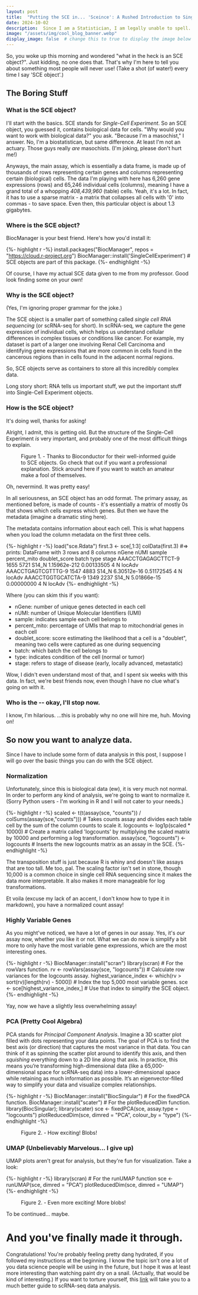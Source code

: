 ```yaml
---
layout: post
title:  "Putting the SCE in... 'Sceince': A Rushed Introduction to Single Cell Experiments"
date: 2024-10-02
description:  Since I am a Statistician, I am legally unable to spell. Anyways, this is a brief introduction to understanding and analyzing SCE objects in R.   
image: "/assets/img/cool_blog_banner.webp"
display_image: false  # change this to true to display the image below the banner 
---
```

<p class="intro"><span class="dropcap">S</span>o, you woke up this morning and wondered "what in the heck is an SCE object?". Just kidding, no one does that. That's why I'm here to tell you about something most people will never use! (Take a shot (of water!) every time I say 'SCE object'.) </p>

## The Boring Stuff
### What is the SCE object?

I'll start with the basics. SCE stands for *Single-Cell Experiment*. So an SCE object, you guessed it, contains biological data for cells. "Why would you want to work with biological data?" you ask. "Because I'm a masochist," I answer. No, I'm a biostatistican, but same difference. At least I'm not an actuary. Those guys really *are* masochists. (I'm joking, please don't hurt me!)

Anyways, the main assay, which is essentially a data frame, is made up of thousands of rows representing certain genes and columns representing certain (biological) cells. The data I'm playing with here has 6,260 gene expressions (rows) and 65,246 individual cells (columns), meaning I have a grand total of a whopping *408,439,960* (table) cells. Yeah, it's a lot. In fact, it has to use a sparse matrix - a matrix that collapses all cells with '0' into commas - to save space. Even then, this particular object is about 1.3 gigabytes.

### Where is the SCE object?

BiocManager is your best friend. Here's how you'd install it:

{%- highlight r -%}
install.packages("BiocManager", repos = "https://cloud.r-project.org")
BiocManager::install('SingleCellExperiment') # SCE objects are part of this package.
{%- endhighlight -%}

Of course, I have my actual SCE data given to me from my professor. Good look finding some on your own!

### Why is the SCE object?

(Yes, I'm ignoring proper grammar for the joke.)

The SCE object is a smaller part of something called *single cell RNA sequencing* (or scRNA-seq for short). In scRNA-seq, we capture the gene expression of individual cells, which helps us understand cellular differences in complex tissues or conditions like cancer. For example, my dataset is part of a larger one involving Renal Cell Carcinoma and identifying gene expressions that are more common in cells found in the cancerous regions than in cells found in the adjacent normal regions.

So, SCE objects serve as containers to store all this incredibly complex data. 

Long story short: RNA tells us important stuff, we put the important stuff into Single-Cell Experiment objects.  


### How is the SCE object?

It's doing well, thanks for asking!

Alright, I admit, this is getting old. But the structure of the Single-Cell Experiment *is* very important, and probably one of the most difficult things to explain.

<figure>
	<img src="{{site.url}}/{{site.baseurl}}/assets/img/scestructure.png" alt=""> 
	<figcaption>Figure 1. - Thanks to Bioconductor for their well-informed guide to SCE objects. Go check that out if you want a professional explanation. Stick around here if you want to watch an amateur make a fool of themselves.</figcaption>
</figure>

Oh, nevermind. It was pretty easy!

In all seriousness, an SCE object has an odd format. The primary assay, as mentioned before, is made of counts - it's essentially a matrix of mostly 0s that shows which cells express which genes. But then we have the metadata (imagine a dramatic sting here).

The metadata contains information about each cell. This is what happens when you load the column metadata on the first three cells.

{%- highlight r -%}
load("sce.Rdata")
first.3 <- sce[,1:3]
colData(first.3)
#=> prints: 
DataFrame with 3 rows and 8 columns
                       nGene      nUMI      sample percent_mito doublet_score       batch        type       stage
                   <integer> <numeric> <character>    <numeric>     <numeric> <character> <character> <character>
AAACCTGAGAGCTTCT-9      1655      5721       S14_N 1.15962e-212    0.00133505           4           N      locAdv
AAACCTGAGTCGTTTG-9      1547      4883       S14_N  6.30512e-16    0.51172545           4           N      locAdv
AAACCTGGTGCATCTA-9      1349      2237       S14_N  5.01866e-15    0.00000000           4           N      locAdv
{%- endhighlight -%}

Where (you can skim this if you want):
- nGene: number of unique genes detected in each cell
- nUMI: number of Unique Molecular Identifiers (UMI)
- sample: indicates sample each cell belongs to
- percent_mito: percentage of UMIs that map to mitochondrial genes in each cell
- doublet_score: score estimating the likelihood that a cell is a "doublet", meaning two cells were captured as one during sequencing
- batch: which batch the cell belongs to
- type: indicates condition of the cell (normal or tumor)
- stage: refers to stage of disease (early, locally advanced, metastatic)

Wow, I didn't even understand most of that, and I spent six weeks with this data. In fact, we're best friends now, even though I have no clue what's going on with it.

### Who is the -- okay, I'll stop now.
I know, I'm hilarious. ...this is probably why no one will hire me, huh. Moving on!

## So now you want to analyze data.

Since I have to include some form of data analysis in this post, I suppose I will go over the basic things you can do with the SCE object.

### Normalization

Unfortunately, since this is biological data (ew), it is very much not normal. In order to perform any kind of analysis, we're going to want to normalize it. 
(Sorry Python users - I'm working in R and I will not cater to your needs.)

{%- highlight r -%}
scaled <- t(t(assay(sce, "counts")) / colSums(assay(sce,"counts"))) # Takes counts assay and divides each table cell by the sum of the column counts to scale it.
logcounts <- log1p(scaled * 10000) # Create a matrix called 'logcounts' by multiplying the scaled matrix by 10000 and performing a log transformation.
assay(sce, "logcounts") <- logcounts # Inserts the new logcounts matrix as an assay in the SCE.
{%- endhighlight -%}

The transposition stuff is just because R is whiny and doesn't like assays that are too tall. Me too, pal. The scaling factor isn't set in stone, though 10,000 is a common choice in single cell RNA sequencing since it makes the data more interpretable. It also makes it more manageable for log transformations.

Et voila (excuse my lack of an accent, I don't know how to type it in markdown), you have a normalized count assay!

### Highly Variable Genes

As you might've noticed, we have a lot of genes in our assay. Yes, it's *our* assay now, whether you like it or not. What we can do now is simplify a bit more to only have the most variable gene expressions, which are the most interesting ones.

{%- highlight r -%}
BiocManager::install("scran")
library(scran) # For the rowVars function.
rv <- rowVars(assay(sce, "logcounts")) # Calculate row variances for the logcounts assay.
highest_variance_index <- which(rv > sort(rv)[length(rv) - 5000]) # Index the top 5,000 most variable genes.
sce <- sce[highest_variance_index,] # Use that index to simplify the SCE object.
{%- endhighlight -%}

Yay, now we have a slightly less overwhelming assay!

### PCA (Pretty Cool Algebra)

PCA stands for *Principal Component Analysis*. Imagine a 3D scatter plot filled with dots representing your data points. The goal of PCA is to find the best axis (or direction) that captures the most variance in that data. You can think of it as spinning the scatter plot around to identify this axis, and then *squishing* everything down to a 2D line along that axis. In practice, this means you’re transforming high-dimensional data (like a 65,000-dimensional space for scRNA-seq data) into a lower-dimensional space while retaining as much information as possible. It’s an eigenvector-filled way to simplify your data and visualize complex relationships.

{%- highlight r -%}
BiocManager::install("BiocSingular") # For the fixedPCA function.
BiocManager::install("scater") # For the plotReducedDim function.
library(BiocSingular); library(scater)
sce <- fixedPCA(sce, assay.type = "logcounts")
plotReducedDim(sce, dimred = "PCA", colour_by = "type")
{%- endhighlight -%}

<figure>
	<img src="{{site.url}}/{{site.baseurl}}/assets/img/PCA_plot.png" alt=""> 
	<figcaption>Figure 2. - How exciting! Blobs!</figcaption>
</figure>

### UMAP (Unbelievably Marvelous... I give up)

UMAP plots aren't great for analysis, but they're fun for visualization. Take a look:

{%- highlight r -%}
library(scran) # For the runUMAP function
sce <- runUMAP(sce, dimred = "PCA")
plotReducedDim(sce, dimred = "UMAP")
{%- endhighlight -%}

<figure>
	<img src="{{site.url}}/{{site.baseurl}}/assets/img/umap_plot.png" alt=""> 
	<figcaption>Figure 2. - Even more exciting! More blobs!</figcaption>
</figure>

To be continued... maybe. 


# And you've finally made it through.

Congratulations! You're probably feeling pretty dang hydrated, if you followed my instructions at the beginning. I know the topic isn't one a lot of you data science people will be using in the future, but I hope it was at least more interesting than watching paint dry on a snail. (Actually, that would be kind of interesting.) If you want to torture yourself, this [link](https://bioconductor.org/books/3.17/OSCA.intro/index.html) will take you to a much better guide to scRNA-seq data analysis.  